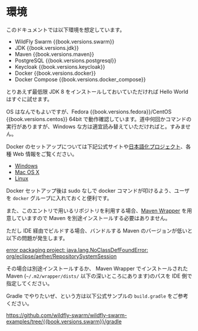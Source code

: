# 環境

このドキュメントでは以下環境を想定しています。

* WildFly Swarm {{book.versions.swarm}}
* JDK {{book.versions.jdk}}
* Maven {{book.versions.maven}}
* PostgreSQL {{book.versions.postgresql}}
* Keycloak {{book.versions.keycloak}}
* Docker {{book.versions.docker}}
* Docker Compose {{book.versions.docker_compose}}

とりあえず最低限 JDK 8 をインストールしておいていただければ Hello World はすぐに試せます。

OS はなんでもよいですが、Fedora {{book.versions.fedora}}/CentOS {{book.versions.centos}} 64bit で動作確認しています。道中何回かコマンドの実行がありますが、Windows な方は適宜読み替えていただければと。すみません。

Docker のセットアップについては下記公式サイトや[日本語化プロジェクト](http://docs.docker.jp/)、各種 Web 情報をご覧ください。

* [Windows](http://docs.docker.com/windows/started/)
* [Mac OS X](http://docs.docker.com/mac/started/)
* [Linux](http://docs.docker.com/linux/started/)

Docker セットアップ後は sudo なしで docker コマンドが叩けるよう、ユーザを `docker` グループに入れておくと便利です。

また、このエントリで用いるリポジトリを利用する場合、[Maven Wrapper](https://github.com/takari/takari-maven-plugin) を用意していますので Maven を別途インストールする必要はありません。

ただし IDE 経由でビルドする場合、バンドルする Maven のバージョンが低いと以下の問題が発生します。

[error packaging project: java.lang.NoClassDefFoundError: org/eclipse/aether/RepositorySystemSession](https://issues.jboss.org/browse/SWARM-24)

その場合は別途インストールするか、 Maven Wrapper でインストールされた Maven (`~/.m2/wrapper/dists/` 以下の深いところにあります)のパスを IDE 側で指定してください。

Gradle でやりたいぜ、という方は以下公式サンプルの `build.gradle` をご参考ください。

https://github.com/wildfly-swarm/wildfly-swarm-examples/tree/{{book.versions.swarm}}/gradle
